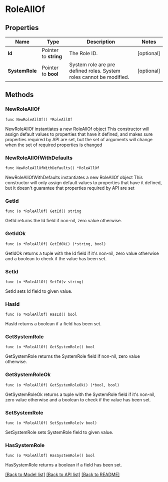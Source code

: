 # RoleAllOf

## Properties

Name | Type | Description | Notes
------------ | ------------- | ------------- | -------------
**Id** | Pointer to **string** | The Role ID. | [optional] 
**SystemRole** | Pointer to **bool** | System role are pre defined roles. System roles cannot be modified. | [optional] 

## Methods

### NewRoleAllOf

`func NewRoleAllOf() *RoleAllOf`

NewRoleAllOf instantiates a new RoleAllOf object
This constructor will assign default values to properties that have it defined,
and makes sure properties required by API are set, but the set of arguments
will change when the set of required properties is changed

### NewRoleAllOfWithDefaults

`func NewRoleAllOfWithDefaults() *RoleAllOf`

NewRoleAllOfWithDefaults instantiates a new RoleAllOf object
This constructor will only assign default values to properties that have it defined,
but it doesn't guarantee that properties required by API are set

### GetId

`func (o *RoleAllOf) GetId() string`

GetId returns the Id field if non-nil, zero value otherwise.

### GetIdOk

`func (o *RoleAllOf) GetIdOk() (*string, bool)`

GetIdOk returns a tuple with the Id field if it's non-nil, zero value otherwise
and a boolean to check if the value has been set.

### SetId

`func (o *RoleAllOf) SetId(v string)`

SetId sets Id field to given value.

### HasId

`func (o *RoleAllOf) HasId() bool`

HasId returns a boolean if a field has been set.

### GetSystemRole

`func (o *RoleAllOf) GetSystemRole() bool`

GetSystemRole returns the SystemRole field if non-nil, zero value otherwise.

### GetSystemRoleOk

`func (o *RoleAllOf) GetSystemRoleOk() (*bool, bool)`

GetSystemRoleOk returns a tuple with the SystemRole field if it's non-nil, zero value otherwise
and a boolean to check if the value has been set.

### SetSystemRole

`func (o *RoleAllOf) SetSystemRole(v bool)`

SetSystemRole sets SystemRole field to given value.

### HasSystemRole

`func (o *RoleAllOf) HasSystemRole() bool`

HasSystemRole returns a boolean if a field has been set.


[[Back to Model list]](../README.md#documentation-for-models) [[Back to API list]](../README.md#documentation-for-api-endpoints) [[Back to README]](../README.md)


